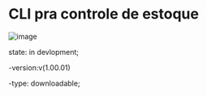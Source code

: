 # CLI pra controle de estoque

![image](https://img.shields.io/badge/lang%3A%20-pascal-yellow)

 state: in devlopment;

-version:v(1.00.01)

-type: downloadable;  

